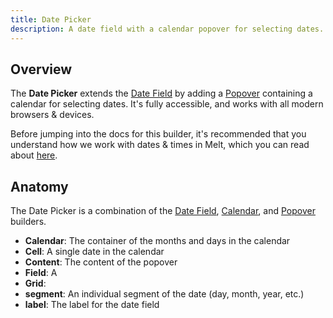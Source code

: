 ```yaml
---
title: Date Picker
description: A date field with a calendar popover for selecting dates.
---
```


<script>
	import { Preview, Callout } from '$docs/components'
	import { A } from '$docs/components/markdown';
	export let snippets
	export let previews
</script>

## Overview

The **Date Picker** extends the [Date Field](/docs/builders/date-field) by adding a
[Popover](/docs/builders/popover) containing a calendar for selecting dates. It's fully accessible,
and works with all modern browsers & devices.

<Callout type="warning">
Before jumping into the docs for this builder, it's recommended that you understand how we work with dates &
times in Melt, which you can read about <A href="/docs/dates">here</A>.
</Callout>

## Anatomy

The Date Picker is a combination of the [Date Field](/docs/builders/date-field),
[Calendar](/docs/builders/calendar), and [Popover](/docs/builders/popover) builders.

- **Calendar**: The container of the months and days in the calendar
- **Cell**: A single date in the calendar
- **Content**: The content of the popover
- **Field**: A
- **Grid**:
- **segment**: An individual segment of the date (day, month, year, etc.)
- **label**: The label for the date field
